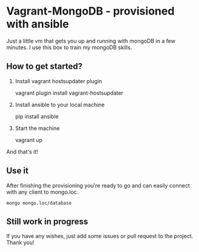# Vagrant-MongoDB - provisioned with ansible

Just a little vm that gets you up and running with mongoDB in a few minutes. I use this box to train my mongoDB skills.

## How to get started? 

1. Install vagrant hostsupdater plugin

    vagrant plugin install vagrant-hostsupdater

2. Install ansible to your local machine

    pip install ansible

3. Start the machine

    vagrant up

And that's it! 

## Use it

After finishing the provisioning you're ready to go and can easily connect with any client to mongo.loc.

    mongo mongo.loc/database


## Still work in progress

If you have any wishes, just add some issues or pull request to the project.
Thank you!
